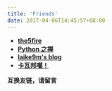 ```yaml
---
title: 'Friends'
date: 2017-04-06T14:45:57+08:00
---
```


- [**the5fire**](https://www.the5fire.com/)
- [**Python 之禅**](https://foofish.net/)
- [**laike9m's blog**](https://laike9m.com/)
- [**卡瓦邦噶！**](https://www.kawabangga.com/)

**互换友链，请留言**
